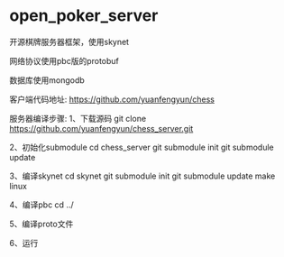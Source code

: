 # open_poker_server
开源棋牌服务器框架，使用skynet

网络协议使用pbc版的protobuf

数据库使用mongodb

客户端代码地址: https://github.com/yuanfengyun/chess

服务器编译步骤:
1、下载源码
git clone https://github.com/yuanfengyun/chess_server.git

2、初始化submodule
cd chess_server
git submodule init
git submodule update

3、编译skynet
cd skynet
git submodule init
git submodule update
make linux

4、编译pbc
cd ../

5、编译proto文件

6、运行
